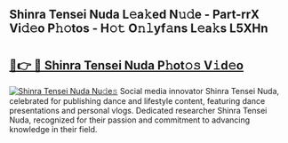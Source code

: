 ## Shinra Tensei Nuda L𝚎a𝚔ed N𝚞𝚍e - Part-rrX Vi𝚍𝚎o P𝚑𝚘tos - H𝚘𝚝 O𝚗𝚕yf𝚊ns L𝚎a𝚔s L5XHn

# <h2><a href="http://kf50p2a.oniu.top/?m=Shinra+Tensei+Nuda">🔗👉 🔴 Shinra Tensei Nuda P𝚑ot𝚘𝚜 V𝚒d𝚎o</a></h2>

[![Shinra Tensei Nuda Nu𝚍e𝚜](https://i.imgur.com/0qMVB7G.gif)](http://kf50p2a.oniu.top/?m=Shinra+Tensei+Nuda)
Social media innovator Shinra Tensei Nuda, celebrated for publishing dance and lifestyle content, featuring dance presentations and personal vlogs. Dedicated researcher Shinra Tensei Nuda, recognized for their passion and commitment to advancing knowledge in their field.  
